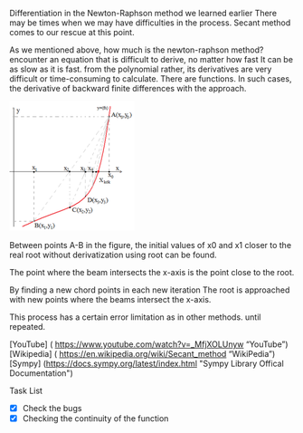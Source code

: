 Differentiation in the Newton-Raphson method we learned earlier
There may be times when we may have difficulties in the process. 
Secant method comes to our rescue at this point. <br/>

As we mentioned above, how much is the newton-raphson method?
encounter an equation that is difficult to derive, no matter how fast
It can be as slow as it is fast. from the polynomial rather, its 
derivatives are very difficult or time-consuming to calculate.
There are functions. In such cases, the derivative of backward 
finite differences with the approach. <br/>

![Finite Differences](images/secant.png)

Between points A-B in the figure, the initial values ​​of x0 and x1
closer to the real root without derivatization using root can be found. <br/>

The point where the beam intersects the x-axis is the point 
close to the root. <br/>

By finding a new chord points in each new iteration
The root is approached with new points where the beams 
intersect the x-axis. <br/>

This process has a certain error limitation as in other methods.
until repeated. <br/>

[YouTube] ( https://www.youtube.com/watch?v=_MfjXOLUnyw “YouTube”) <br/>
[Wikipedia] ( https://en.wikipedia.org/wiki/Secant_method “WikiPedia”) <br/>
[Sympy] (https://docs.sympy.org/latest/index.html "Sympy Library Offical Documentation") <br/>

Task List <br/>
-[x] Check the bugs <br/>
-[x] Checking the continuity of the function <br/>
